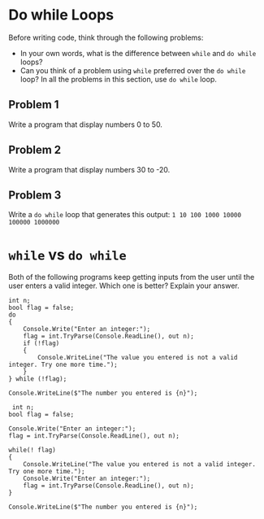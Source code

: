 # Do while Loops

Before writing code, think through the following problems:

- In your own words, what is the difference between `while` and `do while` loops?
- Can you think of a problem using `while` preferred over the `do while` loop?
In all the problems in this section, use `do while` loop.

## Problem 1

Write a program that display numbers 0 to 50.

## Problem 2

Write a program that display numbers 30 to -20.

## Problem 3

Write a `do while` loop that generates this output: `1 10 100 1000 10000 100000 1000000`

# `while` vs `do while`

Both of the following programs keep getting inputs from the user until the user enters a valid integer. Which one is better? Explain your answer.

```
int n;
bool flag = false;
do
{
    Console.Write("Enter an integer:");
    flag = int.TryParse(Console.ReadLine(), out n);
    if (!flag)
    {
        Console.WriteLine("The value you entered is not a valid integer. Try one more time.");
    }
} while (!flag);

Console.WriteLine($"The number you entered is {n}");
```
 
```
 int n;
bool flag = false;

Console.Write("Enter an integer:");
flag = int.TryParse(Console.ReadLine(), out n);

while(! flag)
{
    Console.WriteLine("The value you entered is not a valid integer. Try one more time.");
    Console.Write("Enter an integer:");
    flag = int.TryParse(Console.ReadLine(), out n);
} 

Console.WriteLine($"The number you entered is {n}");
```